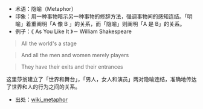 + 术语：隐喻（Metaphor）
+ 印象：用一种事物暗示另一种事物的修辞方法，强调事物间的感知连结。「明喻」着重阐明「A 像 B 」的关系，而「隐喻」则阐明「A 是 B」的关系。
+ 例子：《 As You Like It 》－ William Shakespeare

> All the world's a stage

> And all the men and women merely players

> They have their exits and their entrances

这里莎翁建立了「世界和舞台」，「男人，女人和演员」两对隐喻连结，准确地传达了世界和人的行为之间的关系。

+ 出处：[wiki_metaphor](https://en.wikipedia.org/wiki/Metaphor)
